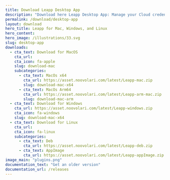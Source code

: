 ```yaml
---
title: Download Leapp Desktop App
description: "Download here Leapp Desktop App: Manage your Cloud credentials locally and improve your workflow with the only open-source desktop app you’ll ever need."
permalink: /download/desktop-app
layout: download
hero_title: Leapp for Mac, Windows, and Linux
hero_content:
hero_image: /illustrations/33.svg
slug: desktop-app
downloads:
  - cta_text: Download for MacOS
    cta_url:
    cta_icon: fa-apple
    slug: download-mac
    subcategories:
      - cta_text: MacOs x64
        cta_url: https://asset.noovolari.com/latest/Leapp-mac.zip
        slug: download-mac-x64
      - cta_text: MacOs Arm64
        cta_url: https://asset.noovolari.com/latest/Leapp-arm-mac.zip
        slug: download-mac-arm
  - cta_text: Download for Windows
    cta_url: https://asset.noovolari.com/latest/Leapp-windows.zip
    cta_icon: fa-windows
    slug: download-mac-x64
  - cta_text: Download for Linux
    cta_url: 
    cta_icon: fa-linux
    subcategories:
      - cta_text: Deb
        cta_url: https://asset.noovolari.com/latest/Leapp-deb.zip
      - cta_text: AppImage
        cta_url: https://asset.noovolari.com/latest/Leapp-appImage.zip
image_main: "plugins.png"
documentation_text: "Get an older version"
documentation_url: /releases
---
```


